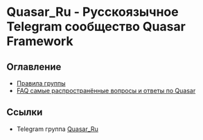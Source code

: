 # Quasar_Ru - Русскоязычное Telegram сообщество Quasar Framework

## Оглавление

- [Правила группы](PRAVILA.md)
- [FAQ самые распространённые вопросы и ответы по Quasar](FAQ.md)
  
## Сcылки

- Telegram группа [Quasar_Ru](https://t.me/quasar_ru)
